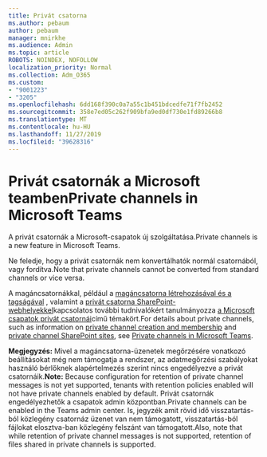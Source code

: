 ```yaml
---
title: Privát csatorna
ms.author: pebaum
author: pebaum
manager: mnirkhe
ms.audience: Admin
ms.topic: article
ROBOTS: NOINDEX, NOFOLLOW
localization_priority: Normal
ms.collection: Adm_O365
ms.custom:
- "9001223"
- "3205"
ms.openlocfilehash: 6dd168f390c0a7a55c1b451bdcedfe71f7fb2452
ms.sourcegitcommit: 358e7ed05c262f909bfa9ed0df730e1fd89266b8
ms.translationtype: MT
ms.contentlocale: hu-HU
ms.lasthandoff: 11/27/2019
ms.locfileid: "39628316"
---
```

# <a name="private-channels-in-microsoft-teams"></a><span data-ttu-id="1032f-102">Privát csatornák a Microsoft teamben</span><span class="sxs-lookup"><span data-stu-id="1032f-102">Private channels in Microsoft Teams</span></span>

<span data-ttu-id="1032f-103">A privát csatornák a Microsoft-csapatok új szolgáltatása.</span><span class="sxs-lookup"><span data-stu-id="1032f-103">Private channels is a new feature in Microsoft Teams.</span></span> 

<span data-ttu-id="1032f-104">Ne feledje, hogy a privát csatornák nem konvertálhatók normál csatornából, vagy fordítva.</span><span class="sxs-lookup"><span data-stu-id="1032f-104">Note that private channels cannot be converted from standard channels or vice versa.</span></span>

<span data-ttu-id="1032f-105">A magáncsatornákkal, például a [magáncsatorna létrehozásával és a tagságával](https://docs.microsoft.com/MicrosoftTeams/private-channels#private-channel-creation-and-membership) , valamint a [privát csatorna SharePoint-webhelyekkel](https://docs.microsoft.com/MicrosoftTeams/private-channels#private-channel-sharepoint-sites)kapcsolatos további tudnivalókért tanulmányozza [a Microsoft csapatok privát csatornái](https://docs.microsoft.com/MicrosoftTeams/private-channels)című témakört.</span><span class="sxs-lookup"><span data-stu-id="1032f-105">For details about private channels, such as information on [private channel creation and membership](https://docs.microsoft.com/MicrosoftTeams/private-channels#private-channel-creation-and-membership) and [private channel SharePoint sites](https://docs.microsoft.com/MicrosoftTeams/private-channels#private-channel-sharepoint-sites), see [Private channels in Microsoft Teams](https://docs.microsoft.com/MicrosoftTeams/private-channels).</span></span> 

<span data-ttu-id="1032f-106">**Megjegyzés:** Mivel a magáncsatorna-üzenetek megőrzésére vonatkozó beállításokat még nem támogatja a rendszer, az adatmegőrzési szabályokat használó bérlőknek alapértelmezés szerint nincs engedélyezve a privát csatornáik.</span><span class="sxs-lookup"><span data-stu-id="1032f-106">**Note:** Because configuration for retention of private channel messages is not yet supported, tenants with retention policies enabled will not have private channels enabled by default.</span></span> <span data-ttu-id="1032f-107">Privát csatornák engedélyezhetők a csapatok admin központban.</span><span class="sxs-lookup"><span data-stu-id="1032f-107">Private channels can be enabled in the Teams admin center.</span></span> <span data-ttu-id="1032f-108">Is, jegyzék amit rövid idő visszatartás-ból közlegény csatornáz üzenet van nem támogatott, visszatartás-ból fájlokat elosztva-ban közlegény felszánt van támogatott.</span><span class="sxs-lookup"><span data-stu-id="1032f-108">Also, note that while retention of private channel messages is not supported, retention of files shared in private channels is supported.</span></span>